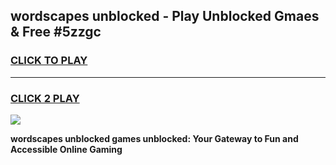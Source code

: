 
## wordscapes unblocked - Play Unblocked Gmaes & Free #5zzgc
<h3>
<a href="https://news.freeplayer.one?title=wordscapes_unblocked&ref=03M">CLICK TO PLAY</a></h3>
<hr>

<h3>
<a href="https://news.freeplayer.one?title=wordscapes_unblocked&ref=03M">CLICK 2 PLAY</a>
  
</h3>

<a href="https://news.freeplayer.one?title=wordscapes_unblocked&ref=03M"><img src="https://clearcache.store/games.png"></a>


**wordscapes unblocked games unblocked: Your Gateway to Fun and Accessible Online Gaming**
